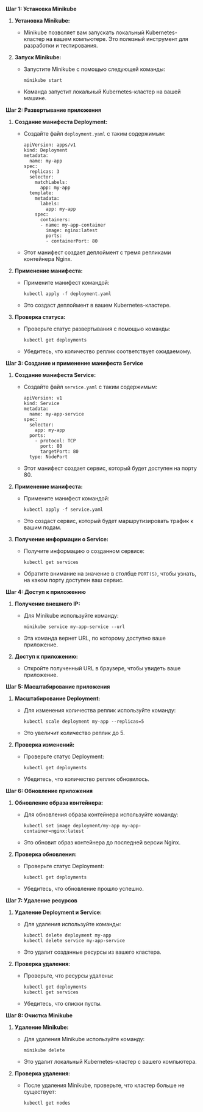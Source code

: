 
**Шаг 1: Установка Minikube**

1. **Установка Minikube:**
   - Minikube позволяет вам запускать локальный Kubernetes-кластер на вашем компьютере. Это полезный инструмент для разработки и тестирования.
   
2. **Запуск Minikube:**
   - Запустите Minikube с помощью следующей команды:
     ```
     minikube start
     ```
   - Команда запустит локальный Kubernetes-кластер на вашей машине.

**Шаг 2: Развертывание приложения**

1. **Создание манифеста Deployment:**
   - Создайте файл `deployment.yaml` с таким содержимым:
     ```
     apiVersion: apps/v1
     kind: Deployment
     metadata:
       name: my-app
     spec:
       replicas: 3
       selector:
         matchLabels:
           app: my-app
       template:
         metadata:
           labels:
             app: my-app
         spec:
           containers:
           - name: my-app-container
             image: nginx:latest
             ports:
             - containerPort: 80
     ```
   - Этот манифест создает деплоймент с тремя репликами контейнера Nginx.

2. **Применение манифеста:**
   - Примените манифест командой:
     ```
     kubectl apply -f deployment.yaml
     ```
   - Это создаст деплоймент в вашем Kubernetes-кластере.

3. **Проверка статуса:**
   - Проверьте статус развертывания с помощью команды:
     ```
     kubectl get deployments
     ```
   - Убедитесь, что количество реплик соответствует ожидаемому.

**Шаг 3: Создание и применение манифеста Service**

1. **Создание манифеста Service:**
   - Создайте файл `service.yaml` с таким содержимым:
     ```
     apiVersion: v1
     kind: Service
     metadata:
       name: my-app-service
     spec:
       selector:
         app: my-app
       ports:
         - protocol: TCP
           port: 80
           targetPort: 80
       type: NodePort
     ```
   - Этот манифест создает сервис, который будет доступен на порту 80.

2. **Применение манифеста:**
   - Примените манифест командой:
     ```
     kubectl apply -f service.yaml
     ```
   - Это создаст сервис, который будет маршрутизировать трафик к вашим подам.

3. **Получение информации о Service:**
   - Получите информацию о созданном сервисе:
     ```
     kubectl get services
     ```
   - Обратите внимание на значение в столбце `PORT(S)`, чтобы узнать, на каком порту доступен ваш сервис.

**Шаг 4: Доступ к приложению**

1. **Получение внешнего IP:**
   - Для Minikube используйте команду:
     ```
     minikube service my-app-service --url
     ```
   - Эта команда вернет URL, по которому доступно ваше приложение.

2. **Доступ к приложению:**
   - Откройте полученный URL в браузере, чтобы увидеть ваше приложение.

**Шаг 5: Масштабирование приложения**

1. **Масштабирование Deployment:**
   - Для изменения количества реплик используйте команду:
     ```
     kubectl scale deployment my-app --replicas=5
     ```
   - Это увеличит количество реплик до 5.

2. **Проверка изменений:**
   - Проверьте статус Deployment:
     ```
     kubectl get deployments
     ```
   - Убедитесь, что количество реплик обновилось.

**Шаг 6: Обновление приложения**

1. **Обновление образа контейнера:**
   - Для обновления образа контейнера используйте команду:
     ```
     kubectl set image deployment/my-app my-app-container=nginx:latest
     ```
   - Это обновит образ контейнера до последней версии Nginx.

2. **Проверка обновления:**
   - Проверьте статус Deployment:
     ```
     kubectl get deployments
     ```
   - Убедитесь, что обновление прошло успешно.

**Шаг 7: Удаление ресурсов**

1. **Удаление Deployment и Service:**
   - Для удаления используйте команды:
     ```
     kubectl delete deployment my-app
     kubectl delete service my-app-service
     ```
   - Это удалит созданные ресурсы из вашего кластера.

2. **Проверка удаления:**
   - Проверьте, что ресурсы удалены:
     ```
     kubectl get deployments
     kubectl get services
     ```
   - Убедитесь, что списки пусты.

**Шаг 8: Очистка Minikube**

1. **Удаление Minikube:**
   - Для удаления Minikube используйте команду:
     ```
     minikube delete
     ```
   - Это удалит локальный Kubernetes-кластер с вашего компьютера.

2. **Проверка удаления:**
   - После удаления Minikube, проверьте, что кластер больше не существует:
     ```
     kubectl get nodes
     ```
  

